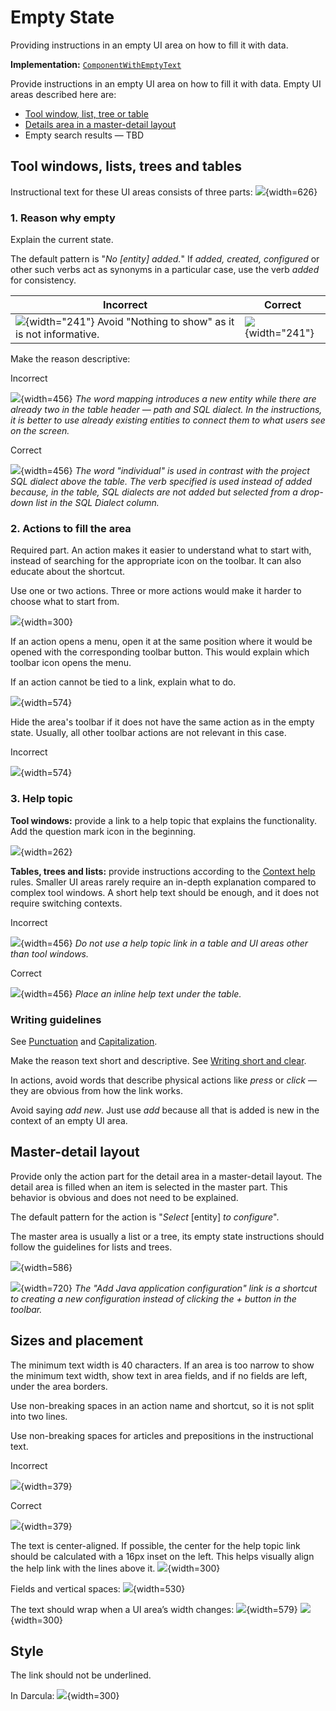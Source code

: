<!-- Copyright 2000-2024 JetBrains s.r.o. and contributors. Use of this source code is governed by the Apache 2.0 license. -->

# Empty State

<link-summary>Providing instructions in an empty UI area on how to fill it with data.</link-summary>

<tldr>

**Implementation:** [`ComponentWithEmptyText`](%gh-ic%/platform/platform-api/src/com/intellij/util/ui/ComponentWithEmptyText.java)

</tldr>

Provide instructions in an empty UI area on how to fill it with data. Empty UI areas described here are:
* [Tool window, list, tree or table](#tool-windows-lists-trees-and-tables)
* [Details area in a master-detail layout](#master-detail-layout)
* Empty search results — TBD


## Tool windows, lists, trees and tables
Instructional text for these UI areas consists of three parts:
![](database-tw-callouts.png){width=626}


### 1. Reason why empty

Explain the current state.

The default pattern is "_No [entity] added._" If _added, created, configured_ or other such verbs act as synonyms in a particular case, use the verb _added_ for consistency.

| <format color="Red" style="bold">Incorrect                                                                                </format> | <format color="Green" style="bold"> Correct                              </format> |
|-------------------------------------------------------------------------------------------------------------------------------------|------------------------------------------------------------------------------------|
| ![](libraries-before.png){width="241"} Avoid "Nothing to show" as it is not informative.                                            | ![](libraries-after.png){width="241"}                                              |

Make the reason descriptive:

<format color="Red" style="bold">Incorrect</format>

![](sql-dialect-before.png){width=456}
*The word mapping introduces a new entity while there are already two in the table header — path and SQL dialect. In the instructions, it is better to use already existing entities to connect them to what users see on the screen.*

<format color="Green" style="bold">Correct</format>

![](sql-dialect-after.png){width=456}
*The word "individual" is used in contrast with the project SQL dialect above the table. The verb specified is used instead of added because, in the table, SQL dialects are not added but selected from a drop-down list in the SQL Dialect column.*


### 2. Actions to fill the area

Required part. An action makes it easier to understand what to start with, instead of searching for the appropriate icon on the toolbar. It can also educate about the shortcut.

Use one or two actions. Three or more actions would make it harder to choose what to start from.

![](maven-tw.png){width=300}

If an action opens a menu, open it at the same position where it would be opened with the corresponding toolbar button. This would explain which toolbar icon opens the menu.


If an action cannot be tied to a link, explain what to do.

![](todo-tw.png){width=574}

Hide the area's toolbar if it does not have the same action as in the empty state. Usually, all other toolbar actions are not relevant in this case.

<format color="Red" style="bold">Incorrect</format>

![](todo-tw-toolbar-incorrect.png){width=574}


### 3. Help topic

**Tool windows:** provide a link to a help topic that explains the functionality. Add the question mark icon in the beginning.

![](empty_state_database-tw-segment.png){width=262}

**Tables, trees and lists:** provide instructions according to the [Context help](context_help.md) rules. Smaller UI areas rarely require an in-depth explanation compared to complex tool windows. A short help text should be enough, and it does not require switching contexts.

<format color="Red" style="bold">Incorrect</format>

![](todo-filters-incorrect.png){width=456}
*Do not use a help topic link in a table and UI areas other than tool windows.*

<format color="Green" style="bold">Correct</format>

![](todo-filters-correct.png){width=456}
*Place an inline help text under the table.*


### Writing guidelines

See [Punctuation](punctuation.md) and [Capitalization](capitalization.md).

Make the reason text short and descriptive. See [Writing short and clear](writing_short.md).

In actions, avoid words that describe physical actions like _press_ or _click_ — they are obvious from how the link works.

Avoid saying _add new_. Just use _add_ because all that is added is new in the context of an empty UI area.


## Master-detail layout
Provide only the action part for the detail area in a master-detail layout. The detail area is filled when an item is selected in the master part. This behavior is obvious and does not need to be explained.

The default pattern for the action is "_Select_ [entity] _to configure_".

The master area is usually a list or a tree, its empty state instructions should follow the guidelines for lists and trees.

![](app-servers.png){width=586}

![](run-configs.png){width=720}
*The "Add Java application configuration" link is a shortcut to creating a new configuration instead of clicking the + button in the toolbar.*


## Sizes and placement
The minimum text width is 40 characters. If an area is too narrow to show the minimum text width, show text in area fields, and if no fields are left, under the area borders.

Use non-breaking spaces in an action name and shortcut, so it is not split into two lines.

Use non-breaking spaces for articles and prepositions in the instructional text.

<format color="Red" style="bold">Incorrect</format>

![](nbsp-incorrect.png){width=379}

<format color="Green" style="bold">Correct</format>

![](nbsp-correct.png){width=379}

The text is center-aligned. If possible, the center for the help topic link should be calculated with a 16px inset on the left. This helps visually align the help link with the lines above it.
![](database-tw-markup1.png){width=300}

Fields and vertical spaces:
![](database-tw-markup2.png){width=530}

The text should wrap when a UI area’s width changes:
![](database-tw-horizontal.png){width=579}
![](database-tw.png){width=300}


## Style

The link should not be underlined.

In Darcula:
![](database-tw-darcula.png){width=300}


